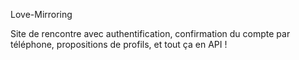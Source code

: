 Love-Mirroring

Site de rencontre avec authentification, 
confirmation du compte par téléphone, 
propositions de profils, et tout ça en API !